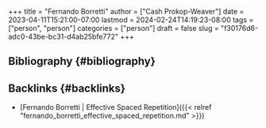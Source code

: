 +++
title = "Fernando Borretti"
author = ["Cash Prokop-Weaver"]
date = 2023-04-11T15:21:00-07:00
lastmod = 2024-02-24T14:19:23-08:00
tags = ["person", "person"]
categories = ["person"]
draft = false
slug = "f30176d6-adc0-43be-bc31-d4ab25bfe772"
+++

## Bibliography {#bibliography}

<style>.csl-entry{text-indent: -1.5em; margin-left: 1.5em;}</style><div class="csl-bib-body">
</div>


## Backlinks {#backlinks}

-   [Fernando Borretti | Effective Spaced Repetition]({{< relref "fernando_borretti_effective_spaced_repetition.md" >}})
